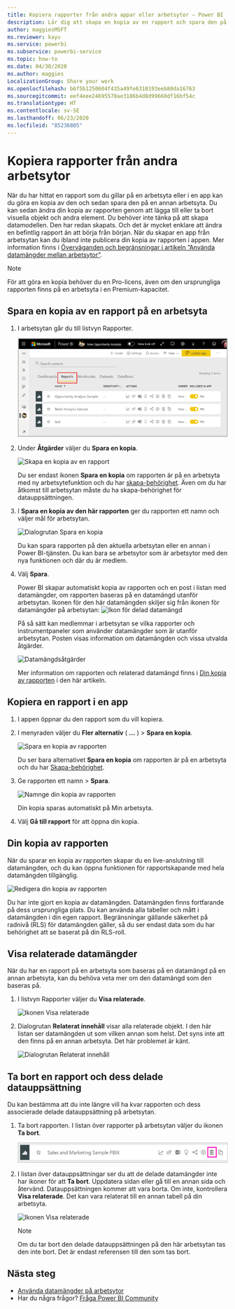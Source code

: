 ```yaml
---
title: Kopiera rapporter från andra appar eller arbetsytor – Power BI
description: Lär dig att skapa en kopia av en rapport och spara den på din egen arbetsyta.
author: maggiesMSFT
ms.reviewer: kayu
ms.service: powerbi
ms.subservice: powerbi-service
ms.topic: how-to
ms.date: 04/30/2020
ms.author: maggies
LocalizationGroup: Share your work
ms.openlocfilehash: b6f5b1250604f435a49fe6310193eeb80da16763
ms.sourcegitcommit: eef4eee24695570ae3186b4d8d99660df16bf54c
ms.translationtype: HT
ms.contentlocale: sv-SE
ms.lasthandoff: 06/23/2020
ms.locfileid: "85236805"
---
```

# <a name="copy-reports-from-other-workspaces"></a>Kopiera rapporter från andra arbetsytor

När du har hittat en rapport som du gillar på en arbetsyta eller i en app kan du göra en kopia av den och sedan spara den på en annan arbetsyta. Du kan sedan ändra din kopia av rapporten genom att lägga till eller ta bort visuella objekt och andra element. Du behöver inte tänka på att skapa datamodellen. Den har redan skapats. Och det är mycket enklare att ändra en befintlig rapport än att börja från början. När du skapar en app från arbetsytan kan du ibland inte publicera din kopia av rapporten i appen. Mer information finns i [Överväganden och begränsningar i artikeln ”Använda datamängder mellan arbetsytor”](service-datasets-across-workspaces.md#considerations-and-limitations).

> [!NOTE]
> För att göra en kopia behöver du en Pro-licens, även om den ursprungliga rapporten finns på en arbetsyta i en Premium-kapacitet.

## <a name="save-a-copy-of-a-report-in-a-workspace"></a>Spara en kopia av en rapport på en arbetsyta

1. I arbetsytan går du till listvyn Rapporter.

    ![Listvyn Rapporter](media/service-datasets-copy-reports/power-bi-report-list-view.png)

1. Under **Åtgärder** väljer du **Spara en kopia**.

    ![Skapa en kopia av en rapport](media/service-datasets-copy-reports/power-bi-dataset-save-report-copy.png)

    Du ser endast ikonen **Spara en kopia** om rapporten är på en arbetsyta med ny arbetsytefunktion och du har [skapa-behörighet](service-datasets-build-permissions.md). Även om du har åtkomst till arbetsytan måste du ha skapa-behörighet för datauppsättningen.

3. I **Spara en kopia av den här rapporten** ger du rapporten ett namn och väljer mål för arbetsytan.

    ![Dialogrutan Spara en kopia](media/service-datasets-copy-reports/power-bi-dataset-save-report.png)

    Du kan spara rapporten på den aktuella arbetsytan eller en annan i Power BI-tjänsten. Du kan bara se arbetsytor som är arbetsytor med den nya funktionen och där du är medlem. 
  
4. Välj **Spara**.

    Power BI skapar automatiskt kopia av rapporten och en post i listan med datamängder, om rapporten baseras på en datamängd utanför arbetsytan. Ikonen för den här datamängden skiljer sig från ikonen för datamängder på arbetsytan: ![Ikon för delad datamängd](media/service-datasets-discover-across-workspaces/power-bi-shared-dataset-icon.png)
    
    På så sätt kan medlemmar i arbetsytan se vilka rapporter och instrumentpaneler som använder datamängder som är utanför arbetsytan. Posten visas information om datamängden och vissa utvalda åtgärder.

    ![Datamängdsåtgärder](media/service-datasets-across-workspaces/power-bi-dataset-actions.png)

    Mer information om rapporten och relaterad datamängd finns i [Din kopia av rapporten](#your-copy-of-the-report) i den här artikeln.

## <a name="copy-a-report-in-an-app"></a>Kopiera en rapport i en app

1. I appen öppnar du den rapport som du vill kopiera.
2. I menyraden väljer du **Fler alternativ** ( **...** ) > **Spara en kopia**.

    ![Spara en kopia av rapporten](media/service-datasets-copy-reports/power-bi-save-copy.png)

    Du ser bara alternativet **Spara en kopia** om rapporten är på en arbetsyta och du har [Skapa-behörighet](service-datasets-build-permissions.md).

3. Ge rapporten ett namn > **Spara**.

    ![Namnge din kopia av rapporten](media/service-datasets-copy-reports/power-bi-save-report-from-app.png)

    Din kopia sparas automatiskt på Min arbetsyta.

4. Välj **Gå till rapport** för att öppna din kopia.

## <a name="your-copy-of-the-report"></a>Din kopia av rapporten

När du sparar en kopia av rapporten skapar du en live-anslutning till datamängden, och du kan öppna funktionen för rapportskapande med hela datamängden tillgänglig. 

![Redigera din kopia av rapporten](media/service-datasets-copy-reports/power-bi-edit-report-copy.png)

Du har inte gjort en kopia av datamängden. Datamängden finns fortfarande på dess ursprungliga plats. Du kan använda alla tabeller och mått i datamängden i din egen rapport. Begränsningar gällande säkerhet på radnivå (RLS) för datamängden gäller, så du ser endast data som du har behörighet att se baserat på din RLS-roll.

## <a name="view-related-datasets"></a>Visa relaterade datamängder

När du har en rapport på en arbetsyta som baseras på en datamängd på en annan arbetsyta, kan du behöva veta mer om den datamängd som den baseras på.

1. I listvyn Rapporter väljer du **Visa relaterade**.

    ![Ikonen Visa relaterade](media/service-datasets-copy-reports/power-bi-dataset-view-related.png)

1. Dialogrutan **Relaterat innehåll** visar alla relaterade objekt. I den här listan ser datamängden ut som vilken annan som helst. Det syns inte att den finns på en annan arbetsyta. Det här problemet är känt.
 
    ![Dialogrutan Relaterat innehåll](media/service-datasets-copy-reports/power-bi-dataset-related.png)

## <a name="delete-a-report-and-its-shared-dataset"></a>Ta bort en rapport och dess delade datauppsättning

Du kan bestämma att du inte längre vill ha kvar rapporten och dess associerade delade datauppsättning på arbetsytan.

1. Ta bort rapporten. I listan över rapporter på arbetsytan väljer du ikonen **Ta bort**.

    ![Ta bort rapportikonen](media/service-datasets-across-workspaces/power-bi-datasets-delete-report.png)

2. I listan över datauppsättningar ser du att de delade datamängder inte har ikoner för att **Ta bort**. Uppdatera sidan eller gå till en annan sida och återvänd. Datauppsättningen kommer att vara borta. Om inte, kontrollera **Visa relaterade**. Det kan vara relaterat till en annan tabell på din arbetsyta.

    ![Ikonen Visa relaterade](media/service-datasets-across-workspaces/power-bi-dataset-view-related-icon.png)

    > [!NOTE]
    > Om du tar bort den delade datauppsättningen på den här arbetsytan tas den inte bort. Det är endast referensen till den som tas bort.


## <a name="next-steps"></a>Nästa steg

- [Använda datamängder på arbetsytor](service-datasets-across-workspaces.md)
- Har du några frågor? [Fråga Power BI Community](https://community.powerbi.com/)
